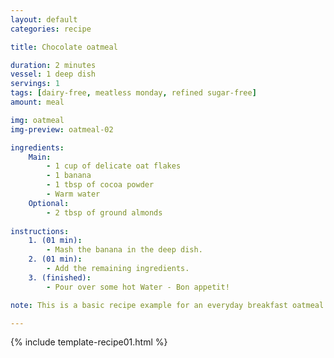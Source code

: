 ```yaml
---
layout: default
categories: recipe

title: Chocolate oatmeal

duration: 2 minutes
vessel: 1 deep dish
servings: 1
tags: [dairy-free, meatless monday, refined sugar-free]
amount: meal

img: oatmeal
img-preview: oatmeal-02

ingredients:
    Main:
        - 1 cup of delicate oat flakes
        - 1 banana
        - 1 tbsp of cocoa powder
        - Warm water
    Optional:
        - 2 tbsp of ground almonds
  
instructions:
    1. (01 min): 
        - Mash the banana in the deep dish.
    2. (01 min): 
        - Add the remaining ingredients.
    3. (finished): 
        - Pour over some hot Water - Bon appetit!

note: This is a basic recipe example for an everyday breakfast oatmeal. The banana provides a naturally slight sweetness and the almonds valuable fats and proteins. The cocoa supplements with intense flavor and superfood character. Try using grated coconut instead of ground almonds or cinnamon instead of cocoa powder.

---
```

<!--more-->

{% include template-recipe01.html %}

